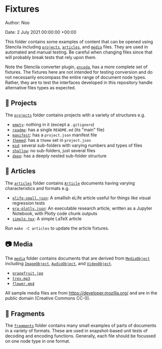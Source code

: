 # Fixtures

Author: Noo

Date: 2 July 2021 00:00:00 +00:00

This folder contains some examples of content that can be opened using Stencila including [`projects`](projects), [`articles`](articles), and [`media`](media) files. They are used in automated and manual testing. Be careful when changing files since that will probably break tests that rely upon them.

Note the Stencila converter plugin, [`encoda`](https://github.com/stencila/encoda), has a more complete set of fixtures. The fixtures here are not intended for testing conversion and do not necessarily encompass the entire range of document node types. Rather, they are to test the interfaces developed in this repository handle alternative files types as expected.

## 📂 Projects

The [`projects`](projects) folder contains projects with a variety of structures e.g.

- [`empty`](projects/empty): nothing in it (except a `.gitignore`)
- [`readme`](projects/readme): has a single `README.md` (its "main" file)
- [`manifest`](projects/manifest): has a `project.json` manifest file
- [`themed`](projects/themed): has a `theme` set in `project.json`
- [`mid`](projects/mid): several sub-folders with varying numbers and types of files
- [`shallow`](projects/shallow): no sub-folders, just several files
- [`deep`](projects/deep): has a deeply nested sub-folder structure

## 📜 Articles

The [`articles`](articles) folder contains [`Article`](https://schema.stenci.la/Article) documents having varying characteristics and formats e.g.

- [`elife-small.json`](articles/elife-small.json): A smallish eLife article useful for things like visual regression tests
- [`era-plotly.json`](articles/era-plotly.json): An executable research article, written as a Jupyter Notebook, with Plotly code chunk outputs
- [`simple.tex`](articles/simple.tex): A simple LaTeX article

Run `make -C articles` to update the article fixtures.

## 📷 Media

The [`media`](media) folder contains documents that are derived from [`MediaObject`](https://schema.stenci.la/MediaObject) including [`ImageObject`](https://schema.stenci.la/ImageObject), [`AudioObject`](https://schema.stenci.la/AudioObject), and [`VideoObject`](https://schema.stenci.la/VideoObject).

- [`grapefruit.jpg`](media/grapefruit.jpg)
- [`trex.mp3`](media/trex.mp3)
- [`flower.mp4`](media/flower.mp4)

All sample media files are from https://developer.mozilla.org/ and are in the public domain (Creative Commons CC-0).

## 🍕 Fragments

The [`fragments`](fragments) folder contains many small examples of parts of documents in a variety of formats. These are used in snapshot-based unit tests of decoding and encoding functions. Generally, each file should be focussed on one node type in one format.
